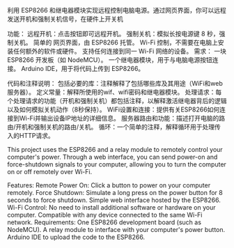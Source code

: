 利用 ESP8266 和继电器模块实现远程控制电脑电源。通过网页界面，你可以远程发送开机和强制关机信号，在硬件上开关机

功能：
远程开机：点击按钮即可远程开机。
强制关机：模拟长按电源键 8 秒，强制关机。
简单的 网页界面，由 ESP8266 托管。
Wi-Fi 控制，不需要在电脑上安装任何额外的软件或硬件。
支持任何连接到同一 Wi-Fi 网络的设备。
需求：
一块 ESP8266 开发板（如 NodeMCU）。
一个继电器模块，用于与电脑电源按钮连接。
Arduino IDE，用于将代码上传到 ESP8266。

代码和注释说明：
包括必要的库：注释解释了包括哪些库及其用途（WiFi和web服务器）。
定义常量：解释所使用的wif、wifi密码和继电器模块。
处理请求：每个处理请求的功能（开机和强制关机）都包括注释，以解释激活继电器背后的逻辑以及如何模拟关机动作（8秒保持）。
WiFi设置和连接：提供有关ESP8266如何连接到Wi-Fi并输出设备IP地址的详细信息。
服务器路由和功能：描述打开电脑的路由/开机和强制关机的路由/关机。
循环：一个简单的注释，解释循环用于处理传入的HTTP请求。

This project uses the ESP8266 and a relay module to remotely control your computer's power. Through a web interface, you can send power-on and force-shutdown signals to your computer, allowing you to turn the computer on or off remotely over Wi-Fi.

Features:
Remote Power On: Click a button to power on your computer remotely.
Force Shutdown: Simulate a long press on the power button for 8 seconds to force shutdown.
Simple web interface hosted by the ESP8266.
Wi-Fi Control: No need to install additional software or hardware on your computer.
Compatible with any device connected to the same Wi-Fi network.
Requirements:
One ESP8266 development board (such as NodeMCU).
A relay module to interface with your computer's power button.
Arduino IDE to upload the code to the ESP8266.
